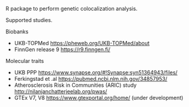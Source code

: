 R package to perform genetic colocalization analysis.

Supported studies.

Biobanks
- UKB-TOPMed https://pheweb.org/UKB-TOPMed/about
- FinnGen release 9 https://r9.finngen.fi/

Molecular traits
- UKB PPP https://www.synapse.org/#!Synapse:syn51364943/files/
- Ferkingstad et .al https://pubmed.ncbi.nlm.nih.gov/34857953/
- Atherosclerosis Risk in Communities (ARIC) study http://nilanjanchatterjeelab.org/pwas/
- GTEx V7, V8 https://www.gtexportal.org/home/ (under development)

